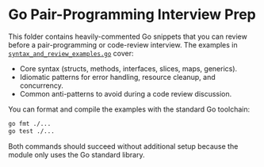 # Go Pair-Programming Interview Prep

This folder contains heavily-commented Go snippets that you can review before a
pair-programming or code-review interview. The examples in
[`syntax_and_review_examples.go`](syntax_and_review_examples.go) cover:

- Core syntax (structs, methods, interfaces, slices, maps, generics).
- Idiomatic patterns for error handling, resource cleanup, and concurrency.
- Common anti-patterns to avoid during a code review discussion.

You can format and compile the examples with the standard Go toolchain:

```bash
go fmt ./...
go test ./...
```

Both commands should succeed without additional setup because the module only
uses the Go standard library.
